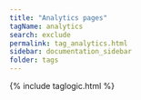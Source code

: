 ```yaml
---
title: "Analytics pages"
tagName: analytics
search: exclude
permalink: tag_analytics.html
sidebar: documentation_sidebar
folder: tags
---
```

{% include taglogic.html %}


